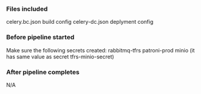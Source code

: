 ### Files included

celery.bc.json build config
celery-dc.json deplyment config

### Before pipeline started

Make sure the following secrets created:
rabbitmq-tfrs
patroni-prod
minio (it has same value as secret tfrs-minio-secret)

### After pipeline completes

N/A